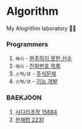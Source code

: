 # Algorithm

My Alogrithm laboratory 🐣🐣

### Programmers
1. `해시` - [완주하지 못한 선수](https://github.com/bominjang/Algorithm/blob/main/src/programmers/hash1.java)
2. `해시` - [전화번호 목록](https://github.com/bominjang/Algorithm/blob/main/src/programmers/hash2.java)
3. `스택/큐` - [주식문제](https://github.com/bominjang/Algorithm/blob/main/src/programmers/src3.java)
4. `스택/큐` - [기능 개발](https://github.com/bominjang/Algorithm/blob/main/src/programmers/src4.java)


### BAEKJOON

1. [사다리조작 15684](https://github.com/bominjang/Algorithm/blob/main/src/baekjoon/15684.java)
2. [분해합 2231](https://github.com/bominjang/Algorithm/blob/main/src/baekjoon/2331.java)
